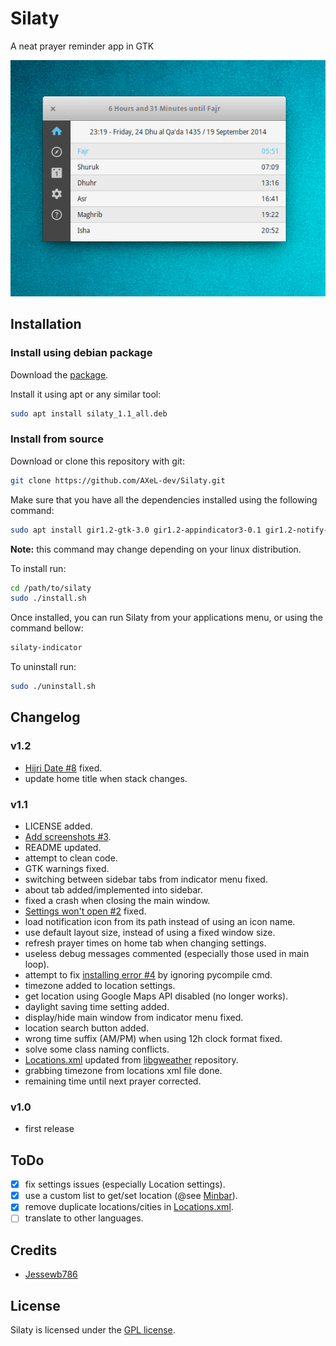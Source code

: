 Silaty
======

A neat prayer reminder app in GTK

![screenshot](screenshots/Silaty.png)

## Installation

### Install using debian package

Download the [package](https://github.com/AXeL-dev/Silaty/releases/download/v1.1/silaty_1.1_all.deb).

Install it using apt or any similar tool:
```bash
sudo apt install silaty_1.1_all.deb
```

### Install from source

Download or clone this repository with git:
```bash
git clone https://github.com/AXeL-dev/Silaty.git
```

Make sure that you have all the dependencies installed using the following command:
```bash
sudo apt install gir1.2-gtk-3.0 gir1.2-appindicator3-0.1 gir1.2-notify-0.7 gir1.2-gstreamer-1.0
```

**Note:** this command may change depending on your linux distribution.

To install run:
```bash
cd /path/to/silaty
sudo ./install.sh
```

Once installed, you can run Silaty from your applications menu, or using the command bellow:
```bash
silaty-indicator
```

To uninstall run:
```bash
sudo ./uninstall.sh
```

## Changelog

### v1.2

* [Hijri Date #8](https://github.com/Jessewb786/Silaty/issues/8) fixed.
* update home title when stack changes.

### v1.1

* LICENSE added.
* [Add screenshots #3](https://github.com/Jessewb786/Silaty/issues/3).
* README updated.
* attempt to clean code.
* GTK warnings fixed.
* switching between sidebar tabs from indicator menu fixed.
* about tab added/implemented into sidebar.
* fixed a crash when closing the main window.
* [Settings won't open #2](https://github.com/Jessewb786/Silaty/issues/2) fixed.
* load notification icon from its path instead of using an icon name.
* use default layout size, instead of using a fixed window size.
* refresh prayer times on home tab when changing settings.
* useless debug messages commented (especially those used in main loop).
* attempt to fix [installing error #4](https://github.com/Jessewb786/Silaty/issues/4) by ignoring pycompile cmd.
* timezone added to location settings.
* get location using Google Maps API disabled (no longer works).
* daylight saving time setting added.
* display/hide main window from indicator menu fixed.
* location search button added.
* wrong time suffix (AM/PM) when using 12h clock format fixed.
* solve some class naming conflicts.
* [Locations.xml](data/Locations.xml) updated from [libgweather](https://github.com/GNOME/libgweather) repository.
* grabbing timezone from locations xml file done.
* remaining time until next prayer corrected.

### v1.0

* first release

## ToDo

- [x] fix settings issues (especially Location settings).
- [x] use a custom list to get/set location (@see [Minbar](https://github.com/fajran/minbar)).
- [x] remove duplicate locations/cities in [Locations.xml](data/Locations.xml).
- [ ] translate to other languages.

## Credits

- [Jessewb786](https://github.com/Jessewb786)

## License

Silaty is licensed under the [GPL license](LICENSE).
